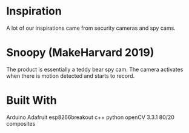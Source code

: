 # Inspiration
A lot of our inspirations came from security cameras and spy cams. 

# Snoopy (MakeHarvard 2019)

The product is essentially a teddy bear spy cam. The camera activates when there is motion detected and starts to record.


# Built With

Arduino
Adafruit
esp8266breakout
c++
python
openCV 3.3.1
80/20 composites
